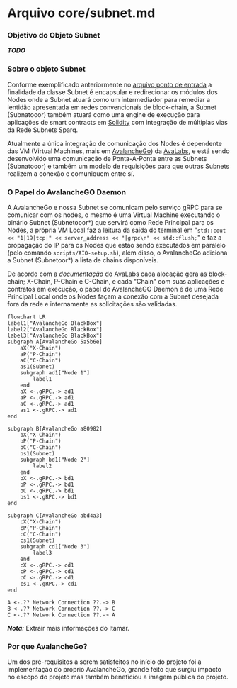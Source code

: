# Arquivo core/subnet.md

### Objetivo do Objeto Subnet

**_TODO_**

### Sobre o objeto Subnet

Conforme exemplificado anteriormente no [arquivo ponto de entrada](../src/main.md) a finalidade da classe Subnet é encapsular e redirecionar os módulos dos Nodes onde a Subnet atuará como um intermediador para remediar a lentidão apresentada em redes convencionais de block-chain, a Subnet (Subnatooor) também atuará como uma engine de execução para aplicações de smart contracts em [Solidity](https://github.com/ethereum/solidity) com integração de múltiplas vias da Rede Subnets Sparq.

Atualmente a única integração de comunicação dos Nodes é dependente das VM (Virtual Machines, mais em [AvalancheGo](https://github.com/ava-labs/avalanchego/tree/master/vms)) da [AvaLabs](https://www.avalabs.org/), e está sendo desenvolvido uma comunicação de Ponta-A-Ponta entre as Subnets (Subnatooor) e também um modelo de requisições para que outras Subnets realizem a conexão e comuniquem entre sí.

### O Papel do AvalancheGO Daemon

A AvalancheGo e nossa Subnet se comunicam pelo serviço gRPC para se comunicar com os nodes, o mesmo é uma Virtual Machine executando o binário Subnet (Subnetooor*) que servirá como Rede Principal para os Nodes, a própria VM Local faz a leitura da saída do terminal em "``std::cout << "1|19|tcp|" << server_address << "|grpc\n" << std::flush;``" e faz a propagação do IP para os Nodes que estão sendo executados em paralelo (pelo comando ``scripts/AIO-setup.sh``), além disso, o AvalancheGo adiciona a Subnet (Subnetoor*) a lista de chains disponíveis.

De acordo com a [*documentação*](https://docs.avax.network/subnets/create-a-local-subnet) do AvaLabs cada alocação gera as block-chain; X-Chain, P-Chain e C-Chain, e cada "Chain" com suas aplicações e contratos em execução, o papel do AvalancheGO Daemon é de uma Rede Principal Local onde os Nodes façam a conexão com a Subnet desejada fora da rede e internamente as solicitações são validadas.

```mermaid
flowchart LR
label1["AvalancheGo BlackBox"]
label2["AvalancheGo BlackBox"]
label3["AvalancheGo BlackBox"]
subgraph A[AvalancheGo 5a5b6e]
    aX("X-Chain")
    aP("P-Chain")
    aC("C-Chain")
    as1(Subnet)
    subgraph ad1["Node 1"]
        label1
    end
    aX <-.gRPC.-> ad1
    aP <-.gRPC.-> ad1
    aC <-.gRPC.-> ad1
    as1 <-.gRPC.-> ad1
end

subgraph B[AvalancheGo a80982]
    bX("X-Chain")
    bP("P-Chain")
    bC("C-Chain")
    bs1(Subnet)
    subgraph bd1["Node 2"]
        label2
    end
    bX <-.gRPC.-> bd1
    bP <-.gRPC.-> bd1
    bC <-.gRPC.-> bd1
    bs1 <-.gRPC.-> bd1
end

subgraph C[AvalancheGo abd4a3]
    cX("X-Chain")
    cP("P-Chain")
    cC("C-Chain")
    cs1(Subnet)
    subgraph cd1["Node 3"]
        label3
    end
    cX <-.gRPC.-> cd1
    cP <-.gRPC.-> cd1
    cC <-.gRPC.-> cd1
    cs1 <-.gRPC.-> cd1
end

A <-.?? Network Connection ??.-> B
B <-.?? Network Connection ??.-> C
C <-.?? Network Connection ??.-> A
```

**_Nota:_**  Extrair mais informações do Itamar.

### Por que AvalancheGo?

Um dos pré-requisitos a serem satisfeitos no início do projeto foi a implementação do próprio AvalancheGo, grande feito que surgiu impacto no escopo do projeto más também beneficiou a imagem pública do projeto.
